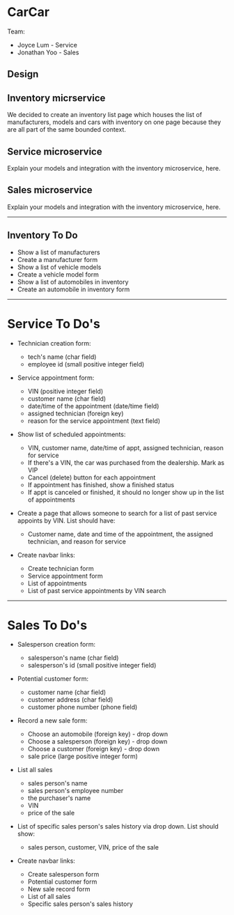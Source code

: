 # CarCar

Team:

* Joyce Lum - Service
* Jonathan Yoo - Sales

## Design

## Inventory micrservice
We decided to create an inventory list page which houses the list of manufacturers, models and cars with inventory on one page because they are all part of the same bounded context. 

## Service microservice

Explain your models and integration with the inventory
microservice, here.

## Sales microservice

Explain your models and integration with the inventory
microservice, here.

------------------------------------------------------------------------------------------------------------

## Inventory To Do
- Show a list of manufacturers
- Create a manufacturer form
- Show a list of vehicle models
- Create a vehicle model form
- Show a list of automobiles in inventory
- Create an automobile in inventory form

------------------------------------------------------------------------------------------------------------


# Service To Do's
- Technician creation form:
  - tech's name (char field)
  - employee id (small positive integer field)
- Service appointment form:
  - VIN (positive integer field)
  - customer name (char field)
  - date/time of the appointment (date/time field)
  - assigned technician (foreign key)
  - reason for the service appointment (text field)
- Show list of scheduled appointments:
  - VIN, customer name, date/time of appt, assigned technician, reason for service
  - If there's a VIN, the car was purchased from the dealership. Mark as VIP
  - Cancel (delete) button for each appointment
  - If appointment has finished, show a finished status
  * If appt is canceled or finished, it should no longer show up in the list of appointments
- Create a page that allows someone to search for a list of past service appoints by VIN. List should have:
  - Customer name, date and time of the appointment, the assigned technician, and reason for service

- Create navbar links:
  - Create technician form
  - Service appointment form
  - List of appointments
  - List of past service appointments by VIN search

------------------------------------------------------------------------------------------------------------

# Sales To Do's
- Salesperson creation form:
  - salesperson's name (char field)
  - salesperson's id (small positive integer field)
- Potential customer form:
  - customer name (char field)
  - customer address (char field)
  - customer phone number (phone field)
- Record a new sale form:
  - Choose an automobile (foreign key) - drop down
  - Choose a salesperson (foreign key) - drop down
  - Choose a customer (foreign key) - drop down
  - sale price (large positive integer form)
- List all sales
  - sales person's name
  - sales person's employee number
  - the purchaser's name
  - VIN
  - price of the sale
- List of specific sales person's sales history via drop down. List should show:
  - sales person, customer, VIN, price of the sale

- Create navbar links:
  - Create salesperson form
  - Potential customer form
  - New sale record form
  - List of all sales
  - Specific sales person's sales history